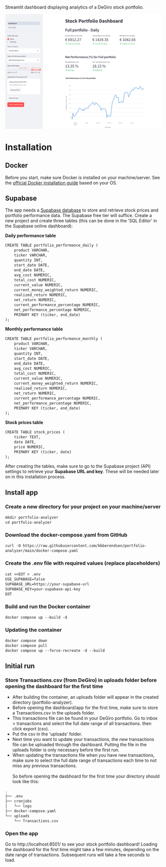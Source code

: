 Streamlit dashboard displaying analytics of a DeGiro stock portfolio.

![screenshot_portfolio_dashboard](screenshot_portfolio_dashboard.png)

# Installation

## Docker
Before you start, make sure Docker is installed on your machine/server. See the [official Docker installation guide](https://docs.docker.com/engine/install/) based on your OS.

## Supabase
The app needs a [Supabase database](https://supabase.com/) to store and retrieve stock prices and portfolio performance data. The Supabase free tier will suffice. Create a new project and create three tables (this can be done in the 'SQL Editor' in the Supabase online dashboard):

**Daily performance table**
```
CREATE TABLE portfolio_performance_daily (
    product VARCHAR,
    ticker VARCHAR,
    quantity INT,
    start_date DATE,
    end_date DATE,
    avg_cost NUMERIC,
    total_cost NUMERIC,
    current_value NUMERIC,
    current_money_weighted_return NUMERIC,
    realized_return NUMERIC,
    net_return NUMERIC,
    current_performance_percentage NUMERIC,
    net_performance_percentage NUMERIC,
    PRIMARY KEY (ticker, end_date)
);
```

**Monthly performance table**
```
CREATE TABLE portfolio_performance_monthly (
    product VARCHAR,
    ticker VARCHAR,
    quantity INT,
    start_date DATE,
    end_date DATE,
    avg_cost NUMERIC,
    total_cost NUMERIC,
    current_value NUMERIC,
    current_money_weighted_return NUMERIC,
    realized_return NUMERIC,
    net_return NUMERIC,
    current_performance_percentage NUMERIC,
    net_performance_percentage NUMERIC,
    PRIMARY KEY (ticker, end_date)
);
```

**Stock prices table**
```
CREATE TABLE stock_prices (
    ticker TEXT,
    date DATE,
    price NUMERIC,
    PRIMARY KEY (ticker, date)
);
```
After creating the tables, make sure to go to the Supabase project (API) settings to retrieve your __Supabase URL and key__. These will be needed later on in this installation process.

## Install app

### Create a new directory for your project on your machine/server
```
mkdir portfolio-analyzer
cd portfolio-analyzer
```

### Download the docker-compose.yaml from GitHub
```
curl -O https://raw.githubusercontent.com/kbberendsen/portfolio-analyzer/main/docker-compose.yaml
```

### Create the .env file with required values (replace placeholders)
```
cat <<EOT > .env
USE_SUPABASE=false
SUPABASE_URL=https://your-supabase-url
SUPABASE_KEY=your-supabase-api-key
EOT
```

### Build and run the Docker container

```
docker compose up --build -d
```

### Updating the container
```
docker compose down
docker compose pull
docker compose up --force-recreate -d --build
```

## Initial run

### Store Transactions.csv (from DeGiro) in uploads folder before opening the dashboard for the first time
- After building the container, an uploads folder will appear in the created directory (portfolio-analyzer).
- Before opening the dashboard/app for the first time, make sure to store a Transactions.csv in the uploads folder.
- This transactions file can be found in your DeGiro portfolio. Go to inbox > transactions and select the full date range of all transactions. then click export (csv).
- Put the csv in the 'uploads' folder.
- Next time you want to update your transactions, the new transactions file can be uploaded through the dashboard. Putting the file in the uploads folder is only necessary before the first run.
- When updating the transactions file when you have new transactions, make sure to select the full date range of transactions each time to not miss any previous transactions.
\
\
So before opening the dasbhoard for the first time your directory should look like this:

```
.
├── .env
├── cronjobs
│   └── logs
├── docker-compose.yaml
└── uploads
    └── Transactions.csv
```


### Open the app
Go to http://localhost:8501/ to see your stock portfolio dashboard! Loading the dashboard for the first time might take a few minutes, depending on the date range of transactions. Subsequent runs will take a few seconds to load.
